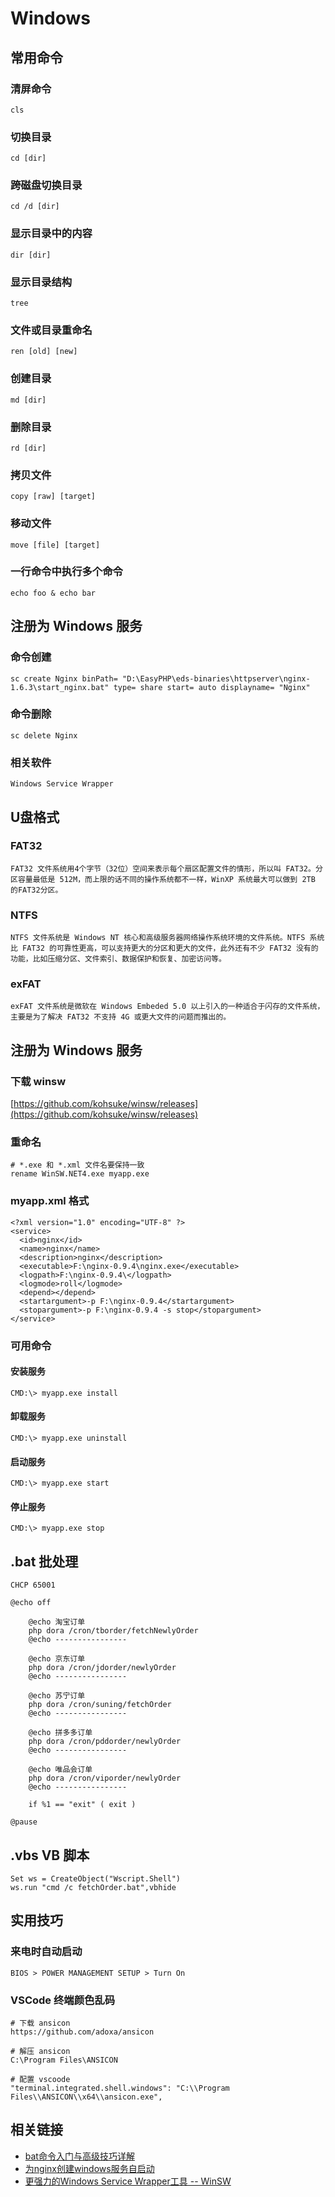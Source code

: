 # Windows

## 常用命令

### 清屏命令
	cls
	
### 切换目录
	cd [dir]
	
### 跨磁盘切换目录
	cd /d [dir]
	
### 显示目录中的内容
	dir [dir]
	
### 显示目录结构
	tree
	
### 文件或目录重命名
	ren [old] [new]
	
### 创建目录
	md [dir]
	
### 删除目录
	rd [dir]
	
### 拷贝文件
	copy [raw] [target]
	
### 移动文件
	move [file] [target]
	
### 一行命令中执行多个命令
	echo foo & echo bar

## 注册为 Windows 服务

### 命令创建
	sc create Nginx binPath= "D:\EasyPHP\eds-binaries\httpserver\nginx-1.6.3\start_nginx.bat" type= share start= auto displayname= "Nginx"

### 命令删除
	sc delete Nginx

### 相关软件
	Windows Service Wrapper
	
## U盘格式

### FAT32
	FAT32 文件系统用4个字节（32位）空间来表示每个扇区配置文件的情形，所以叫 FAT32。分区容量最低是 512M，而上限的话不同的操作系统都不一样，WinXP 系统最大可以做到 2TB 的FAT32分区。

### NTFS

	NTFS 文件系统是 Windows NT 核心和高级服务器网络操作系统环境的文件系统。NTFS 系统比 FAT32 的可靠性更高，可以支持更大的分区和更大的文件，此外还有不少 FAT32 没有的功能，比如压缩分区、文件索引、数据保护和恢复、加密访问等。

### exFAT

	exFAT 文件系统是微软在 Windows Embeded 5.0 以上引入的一种适合于闪存的文件系统，主要是为了解决 FAT32 不支持 4G 或更大文件的问题而推出的。
	

## 注册为 Windows 服务

### 下载 winsw

[https://github.com/kohsuke/winsw/releases](https://github.com/kohsuke/winsw/releases)

### 重命名
	
	# *.exe 和 *.xml 文件名要保持一致
	rename WinSW.NET4.exe myapp.exe

### myapp.xml 格式

	<?xml version="1.0" encoding="UTF-8" ?>
	<service>
	  <id>nginx</id>
	  <name>nginx</name>
	  <description>nginx</description>
	  <executable>F:\nginx-0.9.4\nginx.exe</executable>
	  <logpath>F:\nginx-0.9.4\</logpath>
	  <logmode>roll</logmode>
	  <depend></depend>
	  <startargument>-p F:\nginx-0.9.4</startargument>
	  <stopargument>-p F:\nginx-0.9.4 -s stop</stopargument>
	</service>

### 可用命令

#### 安装服务
	CMD:\> myapp.exe install

#### 卸载服务
	CMD:\> myapp.exe uninstall

#### 启动服务
	CMD:\> myapp.exe start

#### 停止服务
	CMD:\> myapp.exe stop
	
## .bat 批处理

	CHCP 65001

	@echo off
		
		@echo 淘宝订单
		php dora /cron/tborder/fetchNewlyOrder
		@echo ----------------
		
		@echo 京东订单
		php dora /cron/jdorder/newlyOrder
		@echo ----------------
		
		@echo 苏宁订单
		php dora /cron/suning/fetchOrder
		@echo ----------------
		
		@echo 拼多多订单
		php dora /cron/pddorder/newlyOrder
		@echo ----------------

		@echo 唯品会订单
		php dora /cron/viporder/newlyOrder
		@echo ----------------

		if %1 == "exit" ( exit )
		
	@pause

## .vbs VB 脚本

	Set ws = CreateObject("Wscript.Shell")
	ws.run "cmd /c fetchOrder.bat",vbhide
	
## 实用技巧

### 来电时自动启动
	BIOS > POWER MANAGEMENT SETUP > Turn On
	
### VSCode 终端颜色乱码

	# 下载 ansicon
	https://github.com/adoxa/ansicon
	
	# 解压 ansicon
	C:\Program Files\ANSICON
	
	# 配置 vscoode
	"terminal.integrated.shell.windows": "C:\\Program Files\\ANSICON\\x64\\ansicon.exe",
	
## 相关链接

- [bat命令入门与高级技巧详解](https://www.jb51.net/article/97204.htm)
- [为nginx创建windows服务自启动](https://www.cnblogs.com/JayK/p/3429795.html)
- [更强力的Windows Service Wrapper工具 -- WinSW](https://my.oschina.net/pierrecai/blog/895336)

